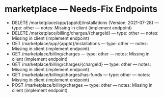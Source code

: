 # marketplace — Needs-Fix Endpoints

- DELETE /marketplace/app/{appId}/installations (Version: 2021-07-28) — type: other — notes: Missing in client (implement endpoint)
- DELETE /marketplace/billing/charges/{chargeId} — type: other — notes: Missing in client (implement endpoint)
- GET /marketplace/app/{appId}/installations — type: other — notes: Missing in client (implement endpoint)
- GET /marketplace/billing/charges — type: other — notes: Missing in client (implement endpoint)
- GET /marketplace/billing/charges/{chargeId} — type: other — notes: Missing in client (implement endpoint)
- GET /marketplace/billing/charges/has-funds — type: other — notes: Missing in client (implement endpoint)
- POST /marketplace/billing/charges — type: other — notes: Missing in client (implement endpoint)
